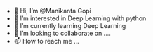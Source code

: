 - 👋 Hi, I’m @Manikanta Gopi  
- 👀 I’m interested in Deep Learning with python 
- 🌱 I’m currently learning Deep Learning
- 💞️ I’m looking to collaborate on ....
- 📫 How to reach me ...

<!---
renrael-yzal/renrael-yzal is a ✨ special ✨ repository because its `README.md` (this file) appears on your GitHub profile.
You can click the Preview link to take a look at your changes.
--->
